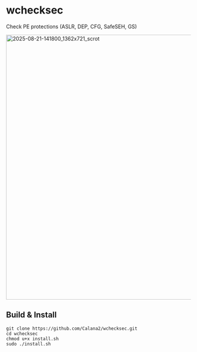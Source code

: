 # wchecksec
Check PE protections (ASLR, DEP, CFG, SafeSEH, GS)

<img width="1362" height="721" alt="2025-08-21-141800_1362x721_scrot" src="https://github.com/user-attachments/assets/6446a628-5e4f-438c-b2cd-eab0b3e934cc" />

## Build & Install
```
git clone https://github.com/Calana2/wchecksec.git
cd wchecksec
chmod u+x install.sh
sudo ./install.sh
```

